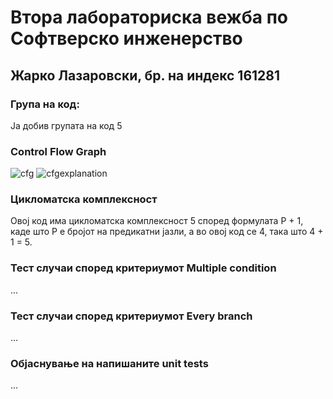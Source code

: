 # Втора лабораториска вежба по Софтверско инженерство

## Жарко Лазаровски, бр. на индекс 161281

### Група на код:
Ја добив групата на код 5
### Control Flow Graph
![cfg](https://user-images.githubusercontent.com/82403222/120213471-8840c980-c233-11eb-8da2-d4df0b1d2aae.png)
![cfgexplanation](https://user-images.githubusercontent.com/82403222/120214070-3f3d4500-c234-11eb-98b1-f1aff6b06d41.png)

### Цикломатска комплексност
Овој код има цикломатска комплексност 5 според формулата P + 1, каде што P е бројот на предикатни јазли, а во овој код се 4, така што 4 + 1 = 5.

### Тест случаи според критериумот Multiple condition 
...

### Тест случаи според критериумот Every branch
...

### Објаснување на напишаните unit tests
...
